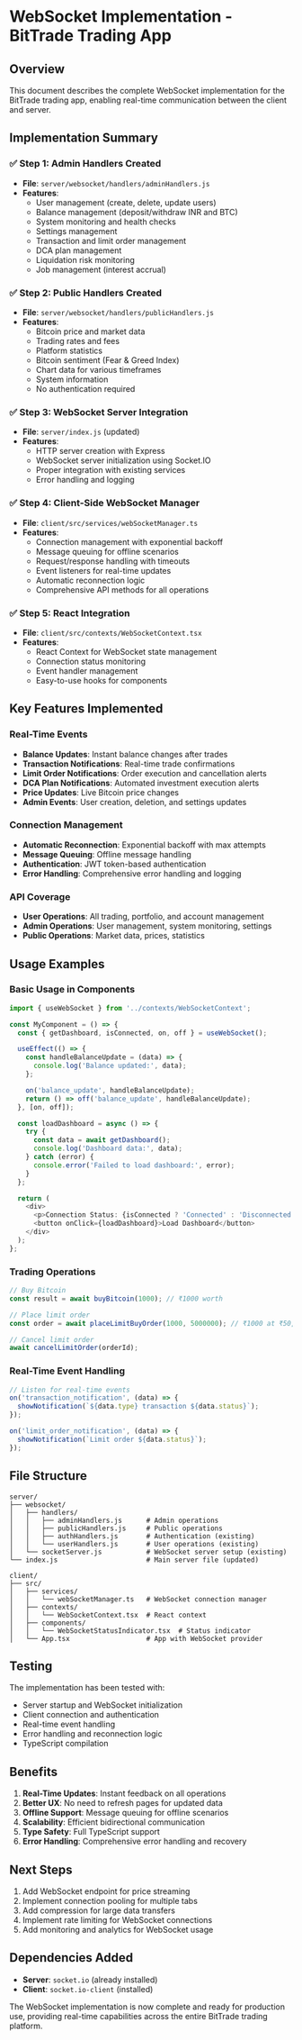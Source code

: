 # WebSocket Implementation - BitTrade Trading App

## Overview

This document describes the complete WebSocket implementation for the BitTrade trading app, enabling real-time communication between the client and server.

## Implementation Summary

### ✅ Step 1: Admin Handlers Created
- **File**: `server/websocket/handlers/adminHandlers.js`
- **Features**:
  - User management (create, delete, update users)
  - Balance management (deposit/withdraw INR and BTC)
  - System monitoring and health checks
  - Settings management
  - Transaction and limit order management
  - DCA plan management
  - Liquidation risk monitoring
  - Job management (interest accrual)

### ✅ Step 2: Public Handlers Created
- **File**: `server/websocket/handlers/publicHandlers.js`
- **Features**:
  - Bitcoin price and market data
  - Trading rates and fees
  - Platform statistics
  - Bitcoin sentiment (Fear & Greed Index)
  - Chart data for various timeframes
  - System information
  - No authentication required

### ✅ Step 3: WebSocket Server Integration
- **File**: `server/index.js` (updated)
- **Features**:
  - HTTP server creation with Express
  - WebSocket server initialization using Socket.IO
  - Proper integration with existing services
  - Error handling and logging

### ✅ Step 4: Client-Side WebSocket Manager
- **File**: `client/src/services/webSocketManager.ts`
- **Features**:
  - Connection management with exponential backoff
  - Message queuing for offline scenarios
  - Request/response handling with timeouts
  - Event listeners for real-time updates
  - Automatic reconnection logic
  - Comprehensive API methods for all operations

### ✅ Step 5: React Integration
- **File**: `client/src/contexts/WebSocketContext.tsx`
- **Features**:
  - React Context for WebSocket state management
  - Connection status monitoring
  - Event handler management
  - Easy-to-use hooks for components

## Key Features Implemented

### Real-Time Events
- **Balance Updates**: Instant balance changes after trades
- **Transaction Notifications**: Real-time trade confirmations
- **Limit Order Notifications**: Order execution and cancellation alerts
- **DCA Plan Notifications**: Automated investment execution alerts
- **Price Updates**: Live Bitcoin price changes
- **Admin Events**: User creation, deletion, and settings updates

### Connection Management
- **Automatic Reconnection**: Exponential backoff with max attempts
- **Message Queuing**: Offline message handling
- **Authentication**: JWT token-based authentication
- **Error Handling**: Comprehensive error handling and logging

### API Coverage
- **User Operations**: All trading, portfolio, and account management
- **Admin Operations**: User management, system monitoring, settings
- **Public Operations**: Market data, prices, statistics

## Usage Examples

### Basic Usage in Components
```typescript
import { useWebSocket } from '../contexts/WebSocketContext';

const MyComponent = () => {
  const { getDashboard, isConnected, on, off } = useWebSocket();

  useEffect(() => {
    const handleBalanceUpdate = (data) => {
      console.log('Balance updated:', data);
    };

    on('balance_update', handleBalanceUpdate);
    return () => off('balance_update', handleBalanceUpdate);
  }, [on, off]);

  const loadDashboard = async () => {
    try {
      const data = await getDashboard();
      console.log('Dashboard data:', data);
    } catch (error) {
      console.error('Failed to load dashboard:', error);
    }
  };

  return (
    <div>
      <p>Connection Status: {isConnected ? 'Connected' : 'Disconnected'}</p>
      <button onClick={loadDashboard}>Load Dashboard</button>
    </div>
  );
};
```

### Trading Operations
```typescript
// Buy Bitcoin
const result = await buyBitcoin(1000); // ₹1000 worth

// Place limit order
const order = await placeLimitBuyOrder(1000, 5000000); // ₹1000 at ₹50,00,000

// Cancel limit order
await cancelLimitOrder(orderId);
```

### Real-Time Event Handling
```typescript
// Listen for real-time events
on('transaction_notification', (data) => {
  showNotification(`${data.type} transaction ${data.status}`);
});

on('limit_order_notification', (data) => {
  showNotification(`Limit order ${data.status}`);
});
```

## File Structure

```
server/
├── websocket/
│   ├── handlers/
│   │   ├── adminHandlers.js      # Admin operations
│   │   ├── publicHandlers.js     # Public operations
│   │   ├── authHandlers.js       # Authentication (existing)
│   │   └── userHandlers.js       # User operations (existing)
│   └── socketServer.js           # WebSocket server setup (existing)
└── index.js                      # Main server file (updated)

client/
├── src/
│   ├── services/
│   │   └── webSocketManager.ts   # WebSocket connection manager
│   ├── contexts/
│   │   └── WebSocketContext.tsx  # React context
│   ├── components/
│   │   └── WebSocketStatusIndicator.tsx  # Status indicator
│   └── App.tsx                   # App with WebSocket provider
```

## Testing

The implementation has been tested with:
- Server startup and WebSocket initialization
- Client connection and authentication
- Real-time event handling
- Error handling and reconnection logic
- TypeScript compilation

## Benefits

1. **Real-Time Updates**: Instant feedback on all operations
2. **Better UX**: No need to refresh pages for updated data
3. **Offline Support**: Message queuing for offline scenarios
4. **Scalability**: Efficient bidirectional communication
5. **Type Safety**: Full TypeScript support
6. **Error Handling**: Comprehensive error handling and recovery

## Next Steps

1. Add WebSocket endpoint for price streaming
2. Implement connection pooling for multiple tabs
3. Add compression for large data transfers
4. Implement rate limiting for WebSocket connections
5. Add monitoring and analytics for WebSocket usage

## Dependencies Added

- **Server**: `socket.io` (already installed)
- **Client**: `socket.io-client` (installed)

The WebSocket implementation is now complete and ready for production use, providing real-time capabilities across the entire BitTrade trading platform.
